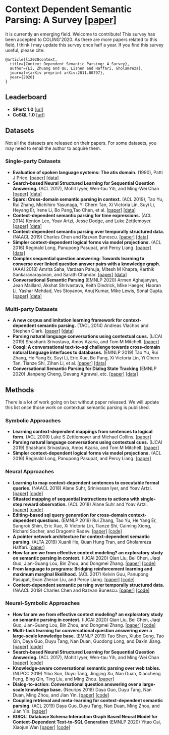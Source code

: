 # Context Dependent Semantic Parsing: A Survey [[paper]](https://arxiv.org/abs/2011.00797)
It is currently an emerging field. Welcome to contribute! This survey has been accepted to COLING'2020. As there are more papers related to this field, I think I may update this survey once half a year. If you find this survey useful, please cite:
```
@article{li2020context,
  title={Context Dependent Semantic Parsing: A Survey},
  author={Li, Zhuang and Qu, Lizhen and Haffari, Gholamreza},
  journal={arXiv preprint arXiv:2011.00797},
  year={2020}
}
```

## Leaderboard
- **SParC 1.0** [[url]](https://yale-lily.github.io/sparc)
- **CoSQL 1.0** [[url]](https://yale-lily.github.io/cosql)
## Datasets
Not all the datasets are released on their papers. For some datasets, you may need to email the author to acquire them.
### Single-party Datasets
- **Evaluation of spoken language systems: The atis domain.** (1990), Patti J Price. [[paper]](https://www.aclweb.org/anthology/H90-1020.pdf) [[data]](https://catalog.ldc.upenn.edu/LDC2019T04)
- **Search-based Neural Structured Learning for Sequential Question Answering.** (ACL 2017), Mohit Iyyer, Wen-tau Yih, and Ming-Wei Chan [[paper]](https://www.aclweb.org/anthology/P17-1167.pdf) [[data]](https://github.com/microsoft/DynSP)
- **Sparc: Cross-domain semantic parsing in context.** (ACL 2019), Tao Yu, Rui Zhang, Michihiro Yasunaga, Yi Chern Tan, Xi Victoria Lin, Suyi Li, Heyang Er, Irene Li, Bo Pang,Tao Chen, et al. [[paper]](https://arxiv.org/pdf/1906.02285.pdf) [[data]](https://yale-lily.github.io/sparc)
- **Context-dependent semantic parsing for time expressions.** (ACL 2014) Kenton Lee, Yoav Artzi, Jesse Dodge, and Luke Zettlemoyer. [[paper]](https://www.aclweb.org/anthology/P14-1135.pdf) [[data]](https://bitbucket.org/kentonl/uwtime/src/master/)
- **Context-dependent semantic parsing over temporally structured data.** (NAACL 2019) Charles Chen and Razvan Bunescu. [[paper]](https://www.aclweb.org/anthology/N19-1360.pdf) [[data]](https://github.com/charleschen1015/SemanticParsing)
- **Simpler context-dependent logical forms via model projections.** (ACL 2016) Reginald Long, Panupong Pasupat, and Percy Liang. [[paper]](https://arxiv.org/pdf/1606.05378.pdf) [[data]](https://nlp.stanford.edu/projects/scone/)
- **Complex sequential question answering: Towards learning to converse over linked question answer pairs with a knowledge graph.** (AAAI 2018) Amrita Saha, Vardaan Pahuja, Mitesh M Khapra, Karthik Sankaranarayanan, and Sarath Chandar. [[paper]](https://arxiv.org/pdf/1801.10314.pdf) [[data]](https://amritasaha1812.github.io/CSQA/)
- **Conversational Semantic Parsing** (EMNLP 2020) Armen Aghajanyan, Jean Maillard, Akshat Shrivastava, Keith Diedrick, Mike Haeger, Haoran Li, Yashar Mehdad, Ves Stoyanov, Anuj Kumar, Mike Lewis, Sonal Gupta. [[paper]](https://arxiv.org/pdf/2009.13655.pdf) [[data]](http://dl.fbaipublicfiles.com/sbtop/SBTOP.zip)
### Multi-party Datasets
- **A new corpus and imitation learning framework for context-dependent semantic parsing.** (TACL 2014) Andreas Vlachos and Stephen Clark. [[paper]](https://www.aclweb.org/anthology/Q14-1042.pdf) [[data]](https://sites.google.com/site/andreasvlachos/resources)
- **Parsing natural language conversations using contextual cues.** (IJCAI 2019) Shashank Srivastava, Amos Azaria, and Tom M Mitchell. [[paper]](https://www.ijcai.org/Proceedings/2017/0571.pdf)
- **Cosql: A conversational text-to-sql challenge towards cross-domain natural language interfaces to databases.** (EMNLP 2019) Tao Yu, Rui Zhang, He Yang Er, Suyi Li, Eric Xue, Bo Pang, Xi Victoria Lin, Yi Chern Tan, Tianze Shi, Zihan Li, et al. [[paper]](https://arxiv.org/pdf/1909.05378.pdf) [[data]](https://yale-lily.github.io/cosql)
- **Conversational Semantic Parsing for Dialog State Tracking** (EMNLP 2020) Jianpeng Cheng, Devang Agrawal, etc. [[paper]](https://arxiv.org/pdf/2010.12770.pdf) [[data]](https://github.com/apple/ml-tree-dst)
## Methods
There is a lot of work going on but without paper released. We will update this list once those work on contextual semantic parsing is published.
### Symbolic Approaches
- **Learning context-dependent mappings from sentences to logical form.** (ACL 2009) Luke S Zettlemoyer and Michael Collins. [[paper]](https://www.aclweb.org/anthology/P09-1110.pdf)
- **Parsing natural language conversations using contextual cues.** (IJCAI 2019) Shashank Srivastava, Amos Azaria, and Tom M Mitchell. [[paper]](https://www.ijcai.org/Proceedings/2017/0571.pdf)
- **Simpler context-dependent logical forms via model projections.** (ACL 2016) Reginald Long, Panupong Pasupat, and Percy Liang. [[paper]](https://arxiv.org/pdf/1606.05378.pdf)
### Neural Approaches
- **Learning to map context-dependent sentences to executable formal queries.** (NAACL 2018) Alane Suhr, Srinivasan Iyer, and Yoav Artzi. [[paper]](https://arxiv.org/pdf/1804.06868.pdf) [[code]](https://github.com/lil-lab/atis)
- **Situated mapping of sequential instructions to actions with single-step reward observation.** (ACL 2018) Alane Suhr and Yoav Artzi. [[paper]](https://www.aclweb.org/anthology/P18-1193.pdf) [[code]](https://github.com/lil-lab/scone)
- **Editing-based sql query generation for cross-domain context-dependent questions.** (EMNLP 2019) Rui Zhang, Tao Yu, He Yang Er, Sungrok Shim, Eric Xue, Xi Victoria Lin, Tianze Shi, Caiming Xiong, Richard Socher, and Dragomir Radev. [[paper]](https://arxiv.org/pdf/1909.00786.pdf) [[code]](https://github.com/ryanzhumich/editsql)
- **A pointer network architecture for context-dependent semantic parsing.** (ALTA 2019) Xuanli He, Quan Hung Tran, and Gholamreza Haffari. [[paper]](https://www.aclweb.org/anthology/U19-1013.pdf)
- **How far are we from effective context modeling? an exploratory study on semantic parsing in context.** (IJCAI 2020) Qian Liu, Bei Chen, Jiaqi Guo, Jian-Guang Lou, Bin Zhou, and Dongmei Zhang. [[paper]](https://www.ijcai.org/Proceedings/2020/0495.pdf) [[code]](https://github.com/microsoft/ContextualSP/tree/master/semantic_parsing_in_context)
- **From language to programs: Bridging reinforcement learning and maximum marginal likelihood.** (ACL 2017) Kelvin Guu, Panupong Pasupat, Evan Zheran Liu, and Percy Liang. [[paper]](https://arxiv.org/pdf/1704.07926.pdf) [[code]](https://github.com/kelvinguu/lang2program)
- **Context-dependent semantic parsing over temporally structured data.** (NAACL 2019) Charles Chen and Razvan Bunescu. [[paper]](https://www.aclweb.org/anthology/N19-1360.pdf) [[code]](https://github.com/charleschen1015/SemanticParsing)
### Neural-Symbolic Approaches
- **How far are we from effective context modeling? an exploratory study on semantic parsing in context.** (IJCAI 2020) Qian Liu, Bei Chen, Jiaqi Guo, Jian-Guang Lou, Bin Zhou, and Dongmei Zhang. [[paper]](https://www.ijcai.org/Proceedings/2020/0495.pdf) [[code]](https://github.com/microsoft/ContextualSP/tree/master/semantic_parsing_in_context)
- **Multi-task learning for conversational question answering over a large-scale knowledge base.** (EMNLP 2019) Tao Shen, Xiubo Geng, Tao Qin, Daya Guo, Duyu Tang, Nan Duan, Guodong Long, and Daxin Jiang. [[paper]](https://www.aclweb.org/anthology/D19-1248.pdf) [[code]](https://github.com/taoshen58/MaSP)
- **Search-based Neural Structured Learning for Sequential Question Answering.** (ACL 2017), Mohit Iyyer, Wen-tau Yih, and Ming-Wei Chan [[paper]](https://www.aclweb.org/anthology/P17-1167.pdf) [[code]](https://github.com/microsoft/DynSP)
- **Knowledge-aware conversational semantic parsing over web tables.** (NLPCC 2019) Yibo Sun, Duyu Tang, Jingjing Xu, Nan Duan, Xiaocheng Feng, Bing Qin, Ting Liu, and Ming Zhou. [[paper]](https://arxiv.org/pdf/1809.04271.pdf)
- **Dialog-to-action: Conversational question answering over a large-scale knowledge base.** (Neurips 2018) Daya Guo, Duyu Tang, Nan Duan, Ming Zhou, and Jian Yin. [[paper]](https://papers.nips.cc/paper/7558-dialog-to-action-conversational-question-answering-over-a-large-scale-knowledge-base.pdf) [[code]](https://github.com/guoday/Dialog-to-Action)
- **Coupling retrieval and meta-learning for context-dependent semantic parsing.** (ACL 2019) Daya Guo, Duyu Tang, Nan Duan, Ming Zhou, and Jian Yin. [[paper]](https://arxiv.org/pdf/1906.07108.pdf)
- **IGSQL: Database Schema Interaction Graph Based Neural Model for Context-Dependent Text-to-SQL Generation** (EMNLP 2020) Yitao Cai, Xiaojun Wan [[paper]](https://arxiv.org/abs/2011.05744) [[code]](https://github.com/headacheboy/IGSQL)
